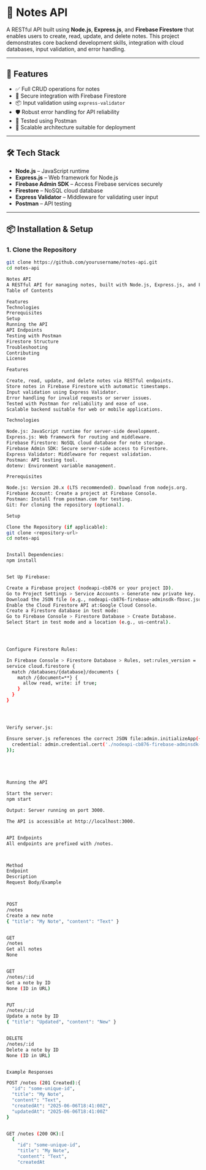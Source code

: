 # 📝 Notes API

A RESTful API built using **Node.js**, **Express.js**, and **Firebase Firestore** that enables users to create, read, update, and delete notes. This project demonstrates core backend development skills, integration with cloud databases, input validation, and error handling.

---

## 🚀 Features

- ✅ Full CRUD operations for notes
- 🔐 Secure integration with Firebase Firestore
- 📦 Input validation using `express-validator`
- 🛡️ Robust error handling for API reliability
- 🧪 Tested using Postman
- 🧱 Scalable architecture suitable for deployment

---

## 🛠️ Tech Stack

- **Node.js** – JavaScript runtime
- **Express.js** – Web framework for Node.js
- **Firebase Admin SDK** – Access Firebase services securely
- **Firestore** – NoSQL cloud database
- **Express Validator** – Middleware for validating user input
- **Postman** – API testing

---

## 📦 Installation & Setup

### 1. Clone the Repository

```bash
git clone https://github.com/yourusername/notes-api.git
cd notes-api

Notes API
A RESTful API for managing notes, built with Node.js, Express.js, and Firebase Firestore. This project provides endpoints for creating, reading, updating, and deleting (CRUD) notes, stored in a Firestore database. It includes input validation, error handling, and is tested using Postman.
Table of Contents

Features
Technologies
Prerequisites
Setup
Running the API
API Endpoints
Testing with Postman
Firestore Structure
Troubleshooting
Contributing
License

Features

Create, read, update, and delete notes via RESTful endpoints.
Store notes in Firebase Firestore with automatic timestamps.
Input validation using Express Validator.
Error handling for invalid requests or server issues.
Tested with Postman for reliability and ease of use.
Scalable backend suitable for web or mobile applications.

Technologies

Node.js: JavaScript runtime for server-side development.
Express.js: Web framework for routing and middleware.
Firebase Firestore: NoSQL cloud database for note storage.
Firebase Admin SDK: Secure server-side access to Firestore.
Express Validator: Middleware for request validation.
Postman: API testing tool.
dotenv: Environment variable management.

Prerequisites

Node.js: Version 20.x (LTS recommended). Download from nodejs.org.
Firebase Account: Create a project at Firebase Console.
Postman: Install from postman.com for testing.
Git: For cloning the repository (optional).

Setup

Clone the Repository (if applicable):
git clone <repository-url>
cd notes-api


Install Dependencies:
npm install


Set Up Firebase:

Create a Firebase project (nodeapi-cb876 or your project ID).
Go to Project Settings > Service Accounts > Generate new private key.
Download the JSON file (e.g., nodeapi-cb876-firebase-adminsdk-fbsvc.json) and place it in the project root.
Enable the Cloud Firestore API at:Google Cloud Console.
Create a Firestore database in test mode:
Go to Firebase Console > Firestore Database > Create Database.
Select Start in test mode and a location (e.g., us-central).




Configure Firestore Rules:

In Firebase Console > Firestore Database > Rules, set:rules_version = '2';
service cloud.firestore {
  match /databases/{database}/documents {
    match /{document=**} {
      allow read, write: if true;
    }
  }
}




Verify server.js:

Ensure server.js references the correct JSON file:admin.initializeApp({
  credential: admin.credential.cert('./nodeapi-cb876-firebase-adminsdk-fbsvc.json'),
});





Running the API

Start the server:
npm start

Output: Server running on port 3000.

The API is accessible at http://localhost:3000.


API Endpoints
All endpoints are prefixed with /notes.



Method
Endpoint
Description
Request Body/Example



POST
/notes
Create a new note
{ "title": "My Note", "content": "Text" }


GET
/notes
Get all notes
None


GET
/notes/:id
Get a note by ID
None (ID in URL)


PUT
/notes/:id
Update a note by ID
{ "title": "Updated", "content": "New" }


DELETE
/notes/:id
Delete a note by ID
None (ID in URL)


Example Responses

POST /notes (201 Created):{
  "id": "some-unique-id",
  "title": "My Note",
  "content": "Text",
  "createdAt": "2025-06-06T18:41:00Z",
  "updatedAt": "2025-06-06T18:41:00Z"
}


GET /notes (200 OK):[
  {
    "id": "some-unique-id",
    "title": "My Note",
    "content": "Text",
    "createdAt



